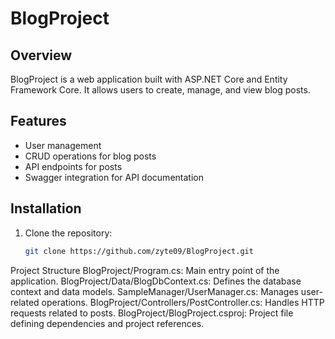 # BlogProject

## Overview
BlogProject is a web application built with ASP.NET Core and Entity Framework Core. It allows users to create, manage, and view blog posts.

## Features
- User management
- CRUD operations for blog posts
- API endpoints for posts
- Swagger integration for API documentation

## Installation
1. Clone the repository:
   ```bash
   git clone https://github.com/zyte09/BlogProject.git

Project Structure
BlogProject/Program.cs: Main entry point of the application.
BlogProject/Data/BlogDbContext.cs: Defines the database context and data models.
SampleManager/UserManager.cs: Manages user-related operations.
BlogProject/Controllers/PostController.cs: Handles HTTP requests related to posts.
BlogProject/BlogProject.csproj: Project file defining dependencies and project references.
